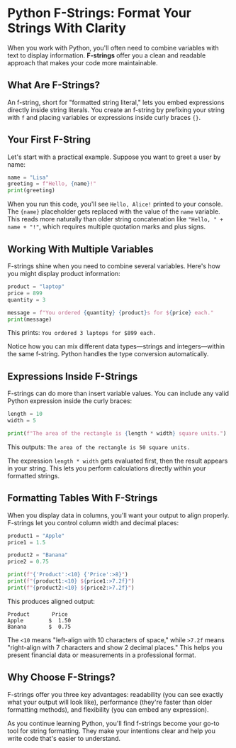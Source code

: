 # Python F-Strings: Format Your Strings With Clarity

When you work with Python, you'll often need to combine variables with text to display information. **F-strings** offer you a clean and readable approach that makes your code more maintainable.

## What Are F-Strings?

An f-string, short for "formatted string literal," lets you embed expressions directly inside string literals. You create an f-string by prefixing your string with `f` and placing variables or expressions inside curly braces `{}`.

## Your First F-String

Let's start with a practical example. Suppose you want to greet a user by name:

```python
name = "Lisa"
greeting = f"Hello, {name}!"
print(greeting)
```

When you run this code, you'll see `Hello, Alice!` printed to your console. The `{name}` placeholder gets replaced with the value of the `name` variable. This reads more naturally than older string concatenation like `"Hello, " + name + "!"`, which requires multiple quotation marks and plus signs.

## Working With Multiple Variables

F-strings shine when you need to combine several variables. Here's how you might display product information:

```python
product = "laptop"
price = 899
quantity = 3

message = f"You ordered {quantity} {product}s for ${price} each."
print(message)
```

This prints: `You ordered 3 laptops for $899 each.`

Notice how you can mix different data types—strings and integers—within the same f-string. Python handles the type conversion automatically.

## Expressions Inside F-Strings

F-strings can do more than insert variable values. You can include any valid Python expression inside the curly braces:

```python
length = 10
width = 5

print(f"The area of the rectangle is {length * width} square units.")
```

This outputs: `The area of the rectangle is 50 square units.`

The expression `length * width` gets evaluated first, then the result appears in your string. This lets you perform calculations directly within your formatted strings.

## Formatting Tables With F-Strings

When you display data in columns, you'll want your output to align properly. F-strings let you control column width and decimal places:

```python
product1 = "Apple"
price1 = 1.5

product2 = "Banana"
price2 = 0.75

print(f"{'Product':<10} {'Price':>8}")
print(f"{product1:<10} ${price1:>7.2f}")
print(f"{product2:<10} ${price2:>7.2f}")
```

This produces aligned output:

```
Product       Price
Apple        $  1.50
Banana       $  0.75
```

The `<10` means "left-align with 10 characters of space," while `>7.2f` means "right-align with 7 characters and show 2 decimal places." This helps you present financial data or measurements in a professional format.

## Why Choose F-Strings?

F-strings offer you three key advantages: readability (you can see exactly what your output will look like), performance (they're faster than older formatting methods), and flexibility (you can embed any expression).

As you continue learning Python, you'll find f-strings become your go-to tool for string formatting. They make your intentions clear and help you write code that's easier to understand.
